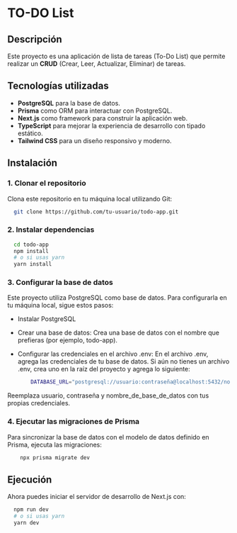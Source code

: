 # TO-DO List

## Descripción

Este proyecto es una aplicación de lista de tareas (To-Do List) que permite realizar un **CRUD** (Crear, Leer, Actualizar, Eliminar) de tareas.

## Tecnologías utilizadas

- **PostgreSQL** para la base de datos.
- **Prisma** como ORM para interactuar con PostgreSQL.
- **Next.js** como framework para construir la aplicación web.
- **TypeScript** para mejorar la experiencia de desarrollo con tipado estático.
- **Tailwind CSS** para un diseño responsivo y moderno.

## Instalación

### 1. Clonar el repositorio
Clona este repositorio en tu máquina local utilizando Git:

```bash
  git clone https://github.com/tu-usuario/todo-app.git
```

### 2. Instalar dependencias
```bash
  cd todo-app
  npm install
  # o si usas yarn
  yarn install
```

### 3. Configurar la base de datos
Este proyecto utiliza PostgreSQL como base de datos. Para configurarla en tu máquina local, sigue estos pasos:

- Instalar PostgreSQL

- Crear una base de datos: Crea una base de datos con el nombre que prefieras (por ejemplo, todo-app).

- Configurar las credenciales en el archivo .env: En el archivo .env, agrega las credenciales de tu base de datos. Si aún no tienes un archivo .env, crea uno en la raíz del proyecto y agrega lo siguiente:
  ```bash
      DATABASE_URL="postgresql://usuario:contraseña@localhost:5432/nombre_de_base_de_datos"
  ```
Reemplaza usuario, contraseña y nombre_de_base_de_datos con tus propias credenciales.

### 4. Ejecutar las migraciones de Prisma
Para sincronizar la base de datos con el modelo de datos definido en Prisma, ejecuta las migraciones:
  ```bash
      npx prisma migrate dev
  ```

## Ejecución
Ahora puedes iniciar el servidor de desarrollo de Next.js con:
```bash
  npm run dev
  # o si usas yarn
  yarn dev
```



